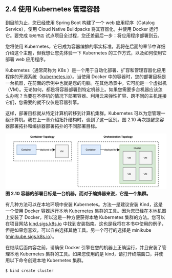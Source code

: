 ## 2.4 使用 Kubernetes 管理容器

到目前为止，您已经使用 Spring Boot 构建了一个 web 应用程序（Catalog Service），使用 Cloud Native Buildpacks 将其容器化，并使用 Docker 运行它。要完成 `极地书店` 试点项目全过程，您还差最后一步：将应用程序部署到云。

您将使用 Kubernetes，它已成为容器编排的事实标准。我将在后面的章节中详细介绍这个主题，但我想让您先体验一下 Kubernetes 的工作方式，以及如何使用它部署 web 应用程序。

Kubernetes（通常简称为 K8s ）是一个用于自动化部署、扩容和管理容器化应用程序的开源系统（[kubernetes.io](https://kubernetes.io/)）。当使用 Docker 中的容器时，您的部署目标是一台机器，在前面的示例中也就是您的电脑。在其他场景中，它可能是一个虚拟机（VM）。无论如何，都是将容器部署到特定机器上。如果您需要多台机器应该怎么办呢？当要在不停机的情况下部署容器、利用云来弹性扩容、跨不同的主机连接它们，您需要的就不仅仅是容器引擎。

这样，部署目标就从特定计算机转移到计算机集群。Kubernetes 可以为您管理一组计算机。我在上一章介绍拓扑结构时，谈到了这一区别。图 2.10 再次提醒您容器部署拓扑和编排器部署拓扑的不同部署目标。

![](../../assets/2.10.jpg)
**图 2.10 容器的部署目标是一台机器，而对于编排器来说，它是一个集群。**

有几种方法可以在本地环境中安装 Kubernetes。方法一是建议安装 Kind，这是一个使用 Docker 容器运行本地 Kubernetes 集群的工具。因为您已经在本地机器上安装了 Docker，所以这是一种方便获得本地 Kubernetes 集群的方法。您可以在项目网站 [kind.sigs.k8s.io](https://kind.sigs.k8s.io/) 中找到安装指南。这也是我将在本书中使用的例子，但是如果您喜欢，可以自由选择其他工具。另一个可行的选择是 minikube ([minikube.sigs.k8s.io](https://minikube.sigs.k8s.io/)）。

在继续后面内容之前，请确保 Docker 引擎在您的机器上正确运行，并且安装了管理本地 Kubernetes 集群的工具。如果您使用的是 kind，请打开终端窗口，并使用以下命令创建本地 Kubernetes 集群。

```bash
$ kind create cluster
```